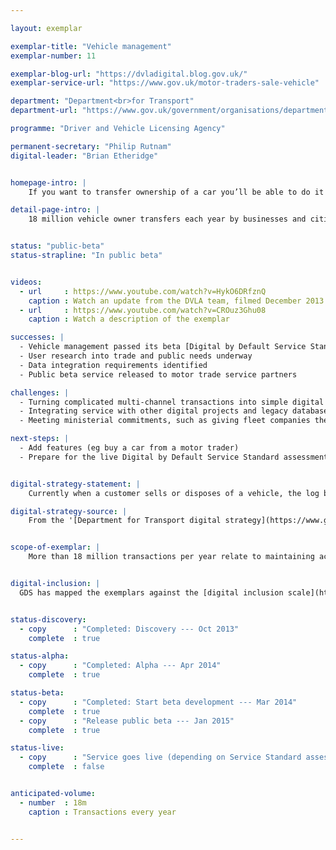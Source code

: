 ```yaml
---

layout: exemplar

exemplar-title: "Vehicle management"
exemplar-number: 11

exemplar-blog-url: "https://dvladigital.blog.gov.uk/"
exemplar-service-url: "https://www.gov.uk/motor-traders-sale-vehicle"

department: "Department<br>for Transport"
department-url: "https://www.gov.uk/government/organisations/department-for-transport"

programme: "Driver and Vehicle Licensing Agency"

permanent-secretary: "Philip Rutnam"
digital-leader: "Brian Etheridge"


homepage-intro: |
    If you want to transfer ownership of a car you’ll be able to do it yourself online or using an intermediary

detail-page-intro: |
    18 million vehicle owner transfers each year by businesses and citizens


status: "public-beta"
status-strapline: "In public beta"


videos:
  - url     : https://www.youtube.com/watch?v=HykO6DRfznQ
    caption : Watch an update from the DVLA team, filmed December 2013
  - url     : https://www.youtube.com/watch?v=CROuz3Ghu08
    caption : Watch a description of the exemplar

successes: |
  - Vehicle management passed its beta [Digital by Default Service Standard](https://www.gov.uk/service-manual/digital-by-default) assessment
  - User research into trade and public needs underway
  - Data integration requirements identified
  - Public beta service released to motor trade service partners

challenges: |
  - Turning complicated multi-channel transactions into simple digital services
  - Integrating service with other digital projects and legacy databases and connecting to secure cloud environment
  - Meeting ministerial commitments, such as giving fleet companies the option to suppress the V5 document at first registration

next-steps: |
  - Add features (eg buy a car from a motor trader)
  - Prepare for the live Digital by Default Service Standard assessment


digital-strategy-statement: |
    Currently when a customer sells or disposes of a vehicle, the log book needs to be posted to DVLA to be updated. We will digitise this process so it can be carried out self-service or through an intermediary.

digital-strategy-source: |
    From the '[Department for Transport digital strategy](https://www.gov.uk/government/publications/department-for-transport-digital-strategy)' – December 2012


scope-of-exemplar: |
    More than 18 million transactions per year relate to maintaining accurate records of vehicles, their keepers, and personalised registrations.  These include disposal to trade, acquisition from trade, notification of change or death of a keeper, retention of a registration mark, and assigning a registration mark.  The Vehicle Management and Personalised Registration exemplars will deliver fully digital services for these transactions, and improve the quality and accuracy of data for DVLA and its external stakeholders.


digital-inclusion: |
  GDS has mapped the exemplars against the [digital inclusion scale](https://www.gov.uk/government/publications/government-digital-inclusion-strategy/government-digital-inclusion-strategy#measuring-digital-exclusion) to help show where these services may be difficult for some people to use. [See rating for Vehicle management](https://www.gov.uk/government/publications/government-digital-inclusion-strategy/exemplar-services-and-identity-assurance-how-complex-they-are#vehicle-management).


status-discovery:
  - copy      : "Completed: Discovery --- Oct 2013"
    complete  : true

status-alpha:
  - copy      : "Completed: Alpha --- Apr 2014"
    complete  : true

status-beta:
  - copy      : "Completed: Start beta development --- Mar 2014"
    complete  : true
  - copy      : "Release public beta --- Jan 2015"
    complete  : true

status-live:
  - copy      : "Service goes live (depending on Service Standard assessment) --- after March 2015"
    complete  : false


anticipated-volume:
  - number  : 18m
    caption : Transactions every year


---
```

